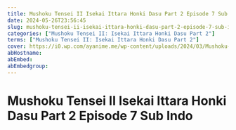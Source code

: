 ```yaml
---
title: Mushoku Tensei II Isekai Ittara Honki Dasu Part 2 Episode 7 Sub Indo
date: 2024-05-26T23:56:45
slug: mushoku-tensei-ii-isekai-ittara-honki-dasu-part-2-episode-7-sub-indo
categories: ["Mushoku Tensei II: Isekai Ittara Honki Dasu Part 2"]
terms: ["Mushoku Tensei II: Isekai Ittara Honki Dasu Part 2"]
cover: https://i0.wp.com/ayanime.me/wp-content/uploads/2024/03/Mushoku-Tensei-II-2-768x1152-1.jpg
abHostname: 
abEmbed: 
abEmbedgroup: 
---
```


# Mushoku Tensei II Isekai Ittara Honki Dasu Part 2 Episode 7 Sub Indo
